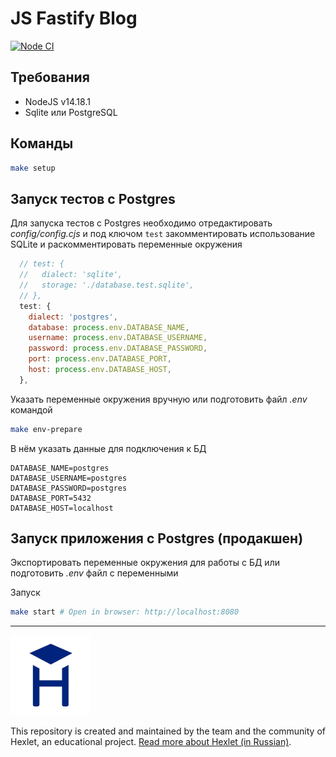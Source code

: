 # JS Fastify Blog

[![Node CI](https://github.com/hexlet-components/js-fastify-blog/workflows/Node%20CI/badge.svg)](https://github.com/hexlet-components/js-fastify-blog/actions)

## Требования

* NodeJS v14.18.1
* Sqlite или PostgreSQL

## Команды

```bash
make setup
```

## Запуск тестов с Postgres

Для запуска тестов с Postgres необходимо отредактировать *config/config.cjs* и под ключом `test` закомментировать использование SQLite и раскомментировать переменные окружения

```js
  // test: {
  //   dialect: 'sqlite',
  //   storage: './database.test.sqlite',
  // },
  test: {
    dialect: 'postgres',
    database: process.env.DATABASE_NAME,
    username: process.env.DATABASE_USERNAME,
    password: process.env.DATABASE_PASSWORD,
    port: process.env.DATABASE_PORT,
    host: process.env.DATABASE_HOST,
  },
```

Указать переменные окружения вручную или подготовить файл *.env* командой

```bash
make env-prepare
```

В нём указать данные для подключения к БД

```dotenv
DATABASE_NAME=postgres
DATABASE_USERNAME=postgres
DATABASE_PASSWORD=postgres
DATABASE_PORT=5432
DATABASE_HOST=localhost
```

## Запуск приложения с Postgres (продакшен)

Экспортировать переменные окружения для работы с БД или подготовить *.env* файл с переменными

Запуск

```bash
make start # Open in browser: http://localhost:8080
```

---

[![Hexlet Ltd. logo](https://raw.githubusercontent.com/Hexlet/assets/master/images/hexlet_logo128.png)](https://ru.hexlet.io/pages/about?utm_source=github&utm_medium=link&utm_campaign=js-fastify-blog)

This repository is created and maintained by the team and the community of Hexlet, an educational project. [Read more about Hexlet (in Russian)](https://ru.hexlet.io/pages/about?utm_source=github&utm_medium=link&utm_campaign=js-fastify-blog).
